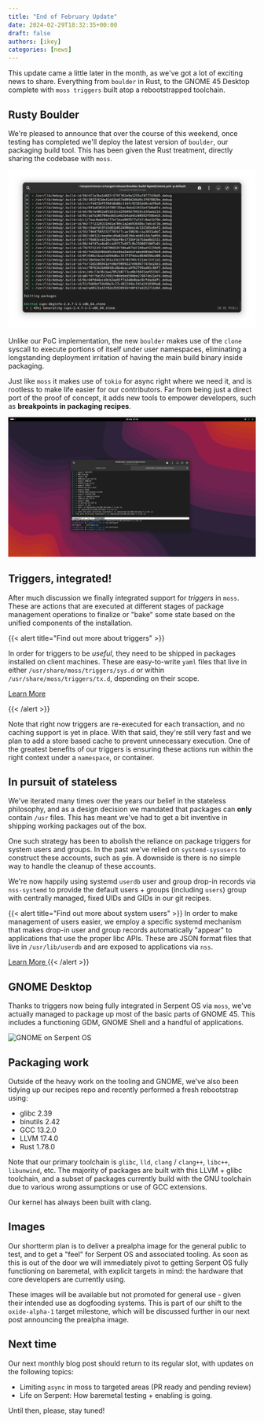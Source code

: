 ```yaml
---
title: "End of February Update"
date: 2024-02-29T18:32:35+00:00
draft: false
authors: [ikey]
categories: [news]
---
```


This update came a little later in the month, as we've got a lot of exciting news to share.
Everything from `boulder` in Rust, to the GNOME 45 Desktop complete with `moss triggers` built
atop a rebootstrapped toolchain.

## Rusty Boulder

We're pleased to announce that over the course of this weekend, once testing has completed we'll
deploy the latest version of `boulder`, our packaging build tool. This has been given the Rust treatment,
directly sharing the codebase with `moss`.

![Boulder in action](featured.webp)

<!-- more -->

Unlike our PoC implementation, the new `boulder` makes use of the `clone` syscall to execute portions of
itself under user namespaces, eliminating a longstanding deployment irritation of having the main build binary
inside packaging.

Just like `moss` it makes use of `tokio` for async right where we need it, and is rootless to
make life easier for our contributors. Far from being just a direct port of the proof of concept, it adds
new tools to empower developers, such as **breakpoints in packaging recipes**.

![Breakpoints, in recipes](BoulderBreakpoints.webp)

## Triggers, integrated!

After much discussion we finally integrated support for *triggers* in `moss`. These are actions
that are executed at different stages of package management operations to finalize or "bake"
some state based on the unified components of the installation.

{{< alert title="Find out more about triggers" >}}

In order for triggers to be *useful*, they need to be shipped in packages installed on client machines.
These are easy-to-write `yaml` files that live in either `/usr/share/moss/triggers/sys.d` or within
`/usr/share/moss/triggers/tx.d`, depending on their scope.

<a class="btn btn-primary me-3 mb-4" href="/docs/packaging/recipes/triggers/">
  Learn More <i class="fas fa-arrow-alt-circle-right ms-2"></i>
</a>

{{< /alert >}}

Note that right now triggers are re-executed for each transaction, and no caching support is yet in place.
With that said, they're still very fast and we plan to add a store based cache to prevent unnecessary
execution. One of the greatest benefits of our triggers is ensuring these actions run within the right
context under a `namespace`, or container.

## In pursuit of stateless

We've iterated many times over the years our belief in the stateless philosophy, and as a design
decision we mandated that packages can **only** contain `/usr` files. This has meant we've had to
get a bit inventive in shipping working packages out of the box.

One such strategy has been to abolish the reliance on package triggers for system users and groups.
In the past we've relied on `systemd-sysusers` to construct these accounts, such as `gdm`. A downside
is there is no simple way to handle the cleanup of these accounts.

We're now happily using systemd `userdb` user and group drop-in records via `nss-systemd` to provide
the default users + groups (including `users`) group with centrally managed, fixed UIDs and GIDs in our
git recipes.

{{< alert title="Find out more about system users" >}}
In order to make management of users easier, we employ a specific systemd mechanism that makes
drop-in user and group records automatically "appear" to applications that use the proper libc APIs.
These are JSON format files that live in `/usr/lib/userdb` and are exposed to applications via `nss`.

<a class="btn btn-primary me-3 mb-4" href="/docs/packaging/recipes/system-accounts/">
  Learn More <i class="fas fa-arrow-alt-circle-right ms-2"></i>
</a>
{{< /alert >}}

## GNOME Desktop

Thanks to triggers now being fully integrated in Serpent OS via `moss`, we've actually managed to
package up most of the basic parts of GNOME 45. This includes a functioning GDM, GNOME Shell and
a handful of applications.

![GNOME on Serpent OS](../../static/img/blog/end-of-feb-update/KeepOnRunning.webp)

## Packaging work

Outside of the heavy work on the tooling and GNOME, we've also been tidying up our recipes repo and
recently performed a fresh rebootstrap using:

 - glibc 2.39
 - binutils 2.42
 - GCC 13.2.0
 - LLVM 17.4.0
 - Rust 1.78.0

Note that our primary toolchain is `glibc`, `lld`, `clang` / `clang++`, `libc++`, `libunwind`, etc.
The majority of packages are built with this LLVM + glibc toolchain, and a subset of packages currently
build with the GNU toolchain due to various wrong assumptions or use of GCC extensions.

Our kernel has always been built with clang.

## Images

Our shortterm plan is to deliver a prealpha image for the general public to test, and to get a "feel" for
Serpent OS and associated tooling. As soon as this is out of the door we will immediately pivot to getting
Serpent OS fully functioning on baremetal, with explicit targets in mind: the hardware that core developers
are currently using.

These images will be available but not promoted for general use - given their intended use as dogfooding systems.
This is part of our shift to the `oxide-alpha-1` target milestone, which will be discussed further in our next post
announcing the prealpha image.

## Next time

Our next monthly blog post should return to its regular slot, with updates on the following topics:

 - Limiting `async` in moss to targeted areas (PR ready and pending review)
 - Life on Serpent: How baremetal testing + enabling is going.

 Until then, please, stay tuned!
